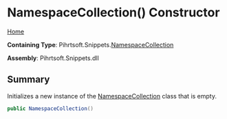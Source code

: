 # NamespaceCollection\(\) Constructor

[Home](../../../../README.md#_top)

**Containing Type**: Pihrtsoft\.Snippets\.[NamespaceCollection](../README.md#_top)

**Assembly**: Pihrtsoft\.Snippets\.dll

## Summary

Initializes a new instance of the [NamespaceCollection](../README.md#_top) class that is empty\.

```csharp
public NamespaceCollection()
```

